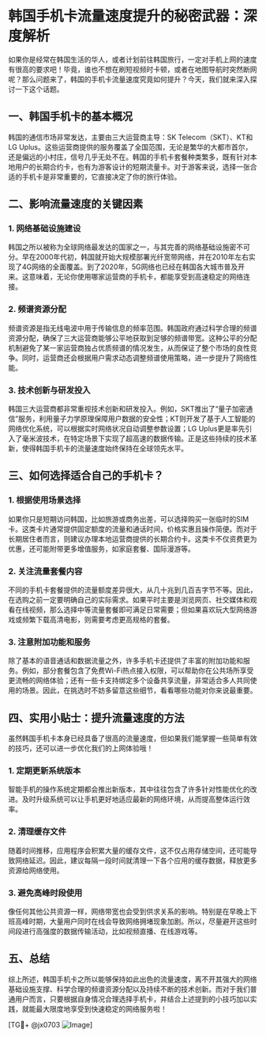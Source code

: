 # 韩国手机卡流量速度提升的秘密武器：深度解析

如果你是经常在韩国生活的华人，或者计划前往韩国旅行，一定对手机上网的速度有很高的要求吧！毕竟，谁也不想在刷短视频时卡顿，或者在地图导航时突然断网呢？那么问题来了，韩国的手机卡流量速度究竟如何提升？今天，我们就来深入探讨一下这个话题。

## 一、韩国手机卡的基本概况

韩国的通信市场非常发达，主要由三大运营商主导：SK Telecom（SKT）、KT和LG Uplus。这些运营商提供的服务覆盖了全国范围，无论是繁华的大都市首尔，还是偏远的小村庄，信号几乎无处不在。韩国的手机卡套餐种类繁多，既有针对本地用户的长期合约卡，也有为游客设计的短期流量卡。对于游客来说，选择一张合适的手机卡是非常重要的，它直接决定了你的旅行体验。

## 二、影响流量速度的关键因素

### 1. 网络基础设施建设

韩国之所以被称为全球网络最发达的国家之一，与其完善的网络基础设施密不可分。早在2000年代初，韩国就开始大规模部署光纤宽带网络，并在2010年左右实现了4G网络的全面覆盖。到了2020年，5G网络也已经在韩国各大城市普及开来。这意味着，无论你使用哪家运营商的手机卡，都能享受到高速稳定的网络连接。

### 2. 频谱资源分配

频谱资源是指无线电波中用于传输信息的频率范围。韩国政府通过科学合理的频谱资源分配，确保了三大运营商能够公平地获取到足够的频谱带宽。这种公平的分配机制避免了某一家运营商独占优质频谱的情况发生，从而保证了整个市场的良性竞争。同时，运营商还会根据用户需求动态调整频谱使用策略，进一步提升了网络性能。

### 3. 技术创新与研发投入

韩国三大运营商都非常重视技术创新和研发投入。例如，SKT推出了“量子加密通信”服务，利用量子力学原理保障用户数据的安全性；KT则开发了基于人工智能的网络优化系统，可以根据实时网络状况自动调整参数设置；LG Uplus更是率先引入了毫米波技术，在特定场景下实现了超高速的数据传输。正是这些持续的技术革新，使得韩国手机卡的流量速度始终保持在全球领先水平。

## 三、如何选择适合自己的手机卡？

### 1. 根据使用场景选择

如果你只是短期访问韩国，比如旅游或商务出差，可以选择购买一张临时的SIM卡。这类卡片通常提供固定额度的流量和通话时间，价格实惠且操作简便。而对于长期居住者而言，则建议办理本地运营商提供的长期合约卡。这类卡不仅资费更为优惠，还可能附带更多增值服务，如家庭套餐、国际漫游等。

### 2. 关注流量套餐内容

不同的手机卡套餐提供的流量额度差异很大，从几十兆到几百吉字节不等。因此，在选购之前一定要明确自己的实际需求。如果平时主要是浏览网页、社交媒体和观看在线视频，那么选择中等流量套餐即可满足日常需要；但如果喜欢玩大型网络游戏或频繁下载高清电影，则需要考虑更高规格的套餐。

### 3. 注意附加功能和服务

除了基本的语音通话和数据流量之外，许多手机卡还提供了丰富的附加功能和服务。例如，部分套餐包含了免费Wi-Fi热点接入权限，可以帮助你在公共场所享受更流畅的网络体验；还有一些卡支持绑定多个设备共享流量，非常适合多人共同使用的场景。因此，在挑选时不妨多留意这些细节，看看哪些功能对你来说最重要。

## 四、实用小贴士：提升流量速度的方法

虽然韩国手机卡本身已经具备了很高的流量速度，但如果我们能掌握一些简单有效的技巧，还可以进一步优化我们的上网体验哦！

### 1. 定期更新系统版本

智能手机的操作系统定期都会推出新版本，其中往往包含了许多针对性能优化的改进。及时升级系统可以让手机更好地适应最新的网络环境，从而提高整体运行效率。

### 2. 清理缓存文件

随着时间推移，应用程序会积累大量的缓存文件，这不仅占用存储空间，还可能导致网络延迟。因此，建议每隔一段时间就清理一下各个应用的缓存数据，释放更多资源给网络使用。

### 3. 避免高峰时段使用

像任何其他公共资源一样，网络带宽也会受到供求关系的影响。特别是在早晚上下班高峰时期，大量用户同时在线会导致网络拥堵现象加剧。所以，尽量避开这些时间段进行高强度的数据传输活动，比如视频直播、在线游戏等。

## 五、总结

综上所述，韩国手机卡之所以能够保持如此出色的流量速度，离不开其强大的网络基础设施支撑、科学合理的频谱资源分配以及持续不断的技术创新。而对于我们普通用户而言，只要根据自身情况合理选择手机卡，并结合上述提到的小技巧加以实践，就能最大限度地享受到快速稳定的网络服务啦！

[TG💪+ @jx0703 ![Image](https://github.com/user-attachments/assets/dbca1d08-cadb-493c-b0ec-ad6f7a83f270)]